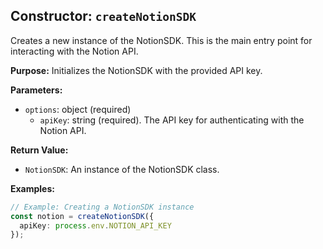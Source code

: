 ## Constructor: `createNotionSDK`

Creates a new instance of the NotionSDK. This is the main entry point for interacting with the Notion API.

**Purpose:**
Initializes the NotionSDK with the provided API key.

**Parameters:**

- `options`: object (required)
  - `apiKey`: string (required). The API key for authenticating with the Notion API.

**Return Value:**

- `NotionSDK`: An instance of the NotionSDK class.

**Examples:**

```typescript
// Example: Creating a NotionSDK instance
const notion = createNotionSDK({
  apiKey: process.env.NOTION_API_KEY
});
```
